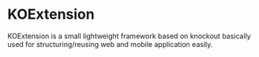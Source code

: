 KOExtension
===========

KOExtension is a small lightweight framework based on knockout basically used for structuring/reusing web and mobile application easily.

